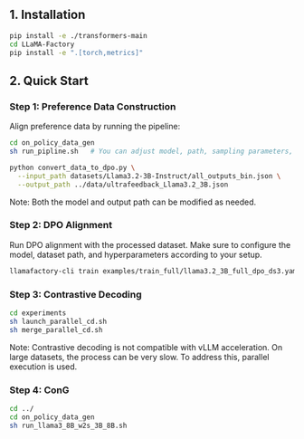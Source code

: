 ## 1. Installation

```bash
pip install -e ./transformers-main
cd LLaMA-Factory
pip install -e ".[torch,metrics]"
```

## 2. Quick Start

### Step 1: Preference Data Construction

Align preference data by running the pipeline:

```bash
cd on_policy_data_gen
sh run_pipline.sh   # You can adjust model, path, sampling parameters, etc.

python convert_data_to_dpo.py \
  --input_path datasets/Llama3.2-3B-Instruct/all_outputs_bin.json \
  --output_path ../data/ultrafeedback_Llama3.2_3B.json
```
Note: Both the model and output path can be modified as needed.

### Step 2: DPO Alignment

Run DPO alignment with the processed dataset.
Make sure to configure the model, dataset path, and hyperparameters according to your setup.
```bash
llamafactory-cli train examples/train_full/llama3.2_3B_full_dpo_ds3.yaml
```
### Step 3: Contrastive Decoding

```bash
cd experiments
sh launch_parallel_cd.sh
sh merge_parallel_cd.sh
```
Note: Contrastive decoding is not compatible with vLLM acceleration.
On large datasets, the process can be very slow. To address this, parallel execution is used.

### Step 4: ConG

```bash
cd ../
cd on_policy_data_gen
sh run_llama3_8B_w2s_3B_8B.sh
```
